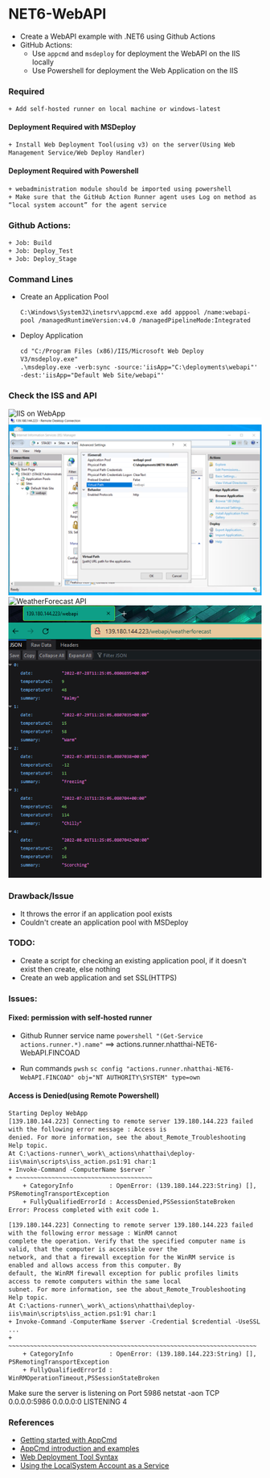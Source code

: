 # NET6-WebAPI
+ Create a WebAPI example with .NET6 using Github Actions
+ GitHub Actions:
    - Use `appcmd` and `msdeploy` for deployment the WebAPI on the IIS locally
    - Use Powershell for deployment the Web Application on the IIS

### Required
    + Add self-hosted runner on local machine or windows-latest

#### Deployment Required with MSDeploy
    + Install Web Deployment Tool(using v3) on the server(Using Web Management Service/Web Deploy Handler)

#### Deployment Required with Powershell
    + webadministration module should be imported using powershell
    + Make sure that the GitHub Action Runner agent uses Log on method as “local system account” for the agent service


### Github Actions:
    + Job: Build
    + Job: Deploy_Test
    + Job: Deploy_Stage

### Command Lines
+ Create an Application Pool
    ```
    C:\Windows\System32\inetsrv\appcmd.exe add apppool /name:webapi-pool /managedRuntimeVersion:v4.0 /managedPipelineMode:Integrated
    ```

+ Deploy Application
    ```
    cd "C:/Program Files (x86)/IIS/Microsoft Web Deploy V3/msdeploy.exe"
    .\msdeploy.exe -verb:sync -source:'iisApp="C:\deployments\webapi"' -dest:'iisApp="Default Web Site/webapi"'
    ```

### Check the ISS and API
![IIS on WebApp](./Images/iis-webapi.png)
![Application Pool](./Images/app-pool-stage.png)
![WeatherForecast API](./Images/weatherforecast-api.png)
![WeatherForecast API with MSDeploy on Stage](./Images/stage.png)

### Drawback/Issue
+ It throws the error if an application pool exists
+ Couldn't create an application pool with MSDeploy

### TODO:
+ Create a script for checking an existing application pool, if it doesn't exist then create, else nothing
+ Create an web application and set SSL(HTTPS)

### Issues:
#### Fixed: permission with self-hosted runner

+ Github Runner service name
`powershell "(Get-Service actions.runner.*).name"`
==> actions.runner.nhatthai-NET6-WebAPI.FINCOAD

+ Run commands
`pwsh`
`sc config "actions.runner.nhatthai-NET6-WebAPI.FINCOAD" obj="NT AUTHORITY\SYSTEM" type=own`

#### Access is Denied(using Remote Powershell)
```
Starting Deploy WebApp
[139.180.144.223] Connecting to remote server 139.180.144.223 failed with the following error message : Access is
denied. For more information, see the about_Remote_Troubleshooting Help topic.
At C:\actions-runner\_work\_actions\nhatthai\deploy-iis\main\scripts\iss_action.ps1:91 char:1
+ Invoke-Command -ComputerName $server `
+ ~~~~~~~~~~~~~~~~~~~~~~~~~~~~~~~~~~~~~~
    + CategoryInfo          : OpenError: (139.180.144.223:String) [], PSRemotingTransportException
    + FullyQualifiedErrorId : AccessDenied,PSSessionStateBroken
Error: Process completed with exit code 1.
```

```
[139.180.144.223] Connecting to remote server 139.180.144.223 failed with the following error message : WinRM cannot
complete the operation. Verify that the specified computer name is valid, that the computer is accessible over the
network, and that a firewall exception for the WinRM service is enabled and allows access from this computer. By
default, the WinRM firewall exception for public profiles limits access to remote computers within the same local
subnet. For more information, see the about_Remote_Troubleshooting Help topic.
At C:\actions-runner\_work\_actions\nhatthai\deploy-iis\main\scripts\iss_action.ps1:91 char:1
+ Invoke-Command -ComputerName $server -Credential $credential -UseSSL  ...
+ ~~~~~~~~~~~~~~~~~~~~~~~~~~~~~~~~~~~~~~~~~~~~~~~~~~~~~~~~~~~~~~~~~~~~~
    + CategoryInfo          : OpenError: (139.180.144.223:String) [], PSRemotingTransportException
    + FullyQualifiedErrorId : WinRMOperationTimeout,PSSessionStateBroken
```

Make sure the server is listening on Port 5986
netstat -aon
TCP    0.0.0.0:5986           0.0.0.0:0              LISTENING       4

### References
+ [Getting started with AppCmd](https://docs.microsoft.com/en-us/iis/get-started/getting-started-with-iis/getting-started-with-appcmdexe)
+ [AppCmd introduction and examples](https://www.saotn.org/appcmd-introduction-examples/)
+ [Web Deployment Tool Syntax](https://docs.microsoft.com/en-us/previous-versions/windows/it-pro/windows-server-2008-r2-and-2008/dd569106(v=ws.10))
+ [Using the LocalSystem Account as a Service](https://docs.microsoft.com/en-us/windows/win32/ad/the-localsystem-account)
